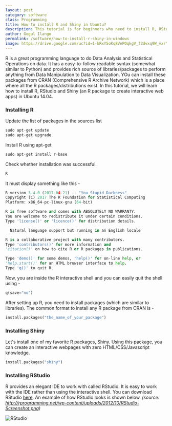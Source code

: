 ```yaml
---
layout: post
category: software
class: Programming
title: How to install R and Shiny in Ubuntu?
description: This tutorial is for beginners who need to install R, RStudio and Shiny in Ubuntu.
author: Gogul Ilango
permalink: /software/how-to-install-r-shiny-in-windows
image: https://drive.google.com/uc?id=1-kRxY5oKq8VePQqkgV_f3dvxq9W_vxrY
---
```


R is a great programming language to do Data Analysis and Statistical Operations on data. It has a easy-to-follow readable syntax (somewhat similar to Python) and provides rich source of libraries/packages to perform anything from Data Manipulation to Data Visualization. YOu can install these packages from CRAN (Comprehensive R Archive Network) which is a place where all the R packages/distributions exist. In this tutorial, we will learn how to install R, RStudio and Shiny (an R package to create interactive web apps) in Ubuntu 14.04.

### Installing R

Update the list of packages in the sources list

```python
sudo apt-get update
sudo apt-get upgrade
```

Install R using <span class="coding">apt-get</span>

```python
sudo apt-get install r-base
```

Check whether installation was successful.

```python
R
```

It must display something like this -

```python
R version 3.4.0 (2017-04-21) -- "You Stupid Darkness"
Copyright (C) 2017 The R Foundation for Statistical Computing
Platform: x86_64-pc-linux-gnu (64-bit)

R is free software and comes with ABSOLUTELY NO WARRANTY.
You are welcome to redistribute it under certain conditions.
Type 'license()' or 'licence()' for distribution details.

  Natural language support but running in an English locale

R is a collaborative project with many contributors.
Type 'contributors()' for more information and
'citation()' on how to cite R or R packages in publications.

Type 'demo()' for some demos, 'help()' for on-line help, or
'help.start()' for an HTML browser interface to help.
Type 'q()' to quit R.

```

Now, you are inside the R interactive shell and you can easily quit the shell using - 

```python
q(save="no")
```

After setting up R, you need to install packages (which are similar to libraries). The common format to install any R package from CRAN is -

```python
install.packages("the_name_of_your_package")
```

### Installing Shiny 

Let's install one of my favorite R packages, Shiny. Using this package, you can create an interactive webpages with zero HTML/CSS/Javascript knowledge.

```python
install.packages("shiny")
```

### Installing RStudio
R provides an elegant IDE to work with called RStudio. It is easy to work with the IDE rather than using the interactive shell. You can download RStudio [here](https://www.rstudio.com/products/rstudio/download2/). An example of how RStudio looks is shown below. <em>(source: http://rprogramming.net/wp-content/uploads/2012/10/RStudio-Screenshot.png)</em>

<img src="http://rprogramming.net/wp-content/uploads/2012/10/RStudio-Screenshot.png" alt="RStudio" />
